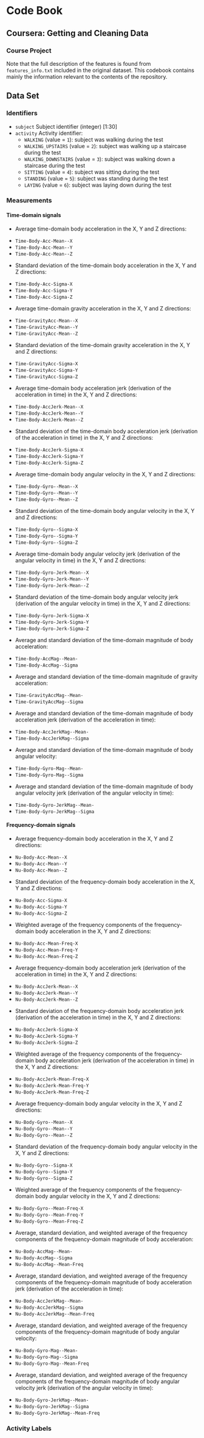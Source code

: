 # Code Book
## Coursera: Getting and Cleaning Data
### Course Project

Note that the full description of the features is found from `features_info.txt` included in the original dataset. This codebook contains  mainly the information relevant to the contents of the repository.

## Data Set
### Identifiers
* `subject`
  Subject identifier (integer) [1:30]
* `activity`
	Activity identifier: 
	- `WALKING` (value = `1`): subject was walking during the test
	- `WALKING_UPSTAIRS` (value = `2`): subject was walking up a staircase during the test
	- `WALKING_DOWNSTAIRS` (value = `3`): subject was walking down a staircase during the test
	- `SITTING` (value = `4`): subject was sitting during the test
	- `STANDING` (value = `5`): subject was standing during the test
	- `LAYING` (value = `6`): subject was laying down during the test
### Measurements

#### Time-domain signals

- Average time-domain body acceleration in the X, Y and Z directions:

* `Time-Body-Acc-Mean--X`
* `Time-Body-Acc-Mean--Y`
* `Time-Body-Acc-Mean--Z`

- Standard deviation of the time-domain body acceleration in the X, Y and Z directions:

* `Time-Body-Acc-Sigma-X`
* `Time-Body-Acc-Sigma-Y`
* `Time-Body-Acc-Sigma-Z`

- Average time-domain gravity acceleration in the X, Y and Z directions:

* `Time-GravityAcc-Mean--X`
* `Time-GravityAcc-Mean--Y`
* `Time-GravityAcc-Mean--Z`

- Standard deviation of the time-domain gravity acceleration in the X, Y and Z directions:

* `Time-GravityAcc-Sigma-X`
* `Time-GravityAcc-Sigma-Y`
* `Time-GravityAcc-Sigma-Z`

- Average time-domain body acceleration jerk (derivation of the acceleration in time) in the X, Y and Z directions:

* `Time-Body-AccJerk-Mean--X`
* `Time-Body-AccJerk-Mean--Y`
* `Time-Body-AccJerk-Mean--Z`

- Standard deviation of the time-domain body acceleration jerk (derivation of the acceleration in time) in the X, Y and Z directions:

* `Time-Body-AccJerk-Sigma-X`
* `Time-Body-AccJerk-Sigma-Y`
* `Time-Body-AccJerk-Sigma-Z`

- Average time-domain body angular velocity in the X, Y and Z directions:

* `Time-Body-Gyro--Mean--X`
* `Time-Body-Gyro--Mean--Y`
* `Time-Body-Gyro--Mean--Z`

- Standard deviation of the time-domain body angular velocity in the X, Y and Z directions:

* `Time-Body-Gyro--Sigma-X`
* `Time-Body-Gyro--Sigma-Y`
* `Time-Body-Gyro--Sigma-Z`

- Average time-domain body angular velocity jerk (derivation of the angular velocity in time) in the X, Y and Z directions:

* `Time-Body-Gyro-Jerk-Mean--X`
* `Time-Body-Gyro-Jerk-Mean--Y`
* `Time-Body-Gyro-Jerk-Mean--Z`

- Standard deviation of the time-domain body angular velocity jerk (derivation of the angular velocity in time) in the X, Y and Z directions:

* `Time-Body-Gyro-Jerk-Sigma-X`
* `Time-Body-Gyro-Jerk-Sigma-Y`
* `Time-Body-Gyro-Jerk-Sigma-Z`

- Average and standard deviation of the time-domain magnitude of body acceleration:

* `Time-Body-AccMag--Mean-`
* `Time-Body-AccMag--Sigma`

- Average and standard deviation of the time-domain magnitude of gravity acceleration:

* `Time-GravityAccMag--Mean-`
* `Time-GravityAccMag--Sigma`


- Average and standard deviation of the time-domain magnitude of body acceleration jerk (derivation of the acceleration in time):
* `Time-Body-AccJerkMag--Mean-`
* `Time-Body-AccJerkMag--Sigma`

- Average and standard deviation of the time-domain magnitude of body angular velocity:

* `Time-Body-Gyro-Mag--Mean-`
* `Time-Body-Gyro-Mag--Sigma`

- Average and standard deviation of the time-domain magnitude of body angular velocity jerk (derivation of the angular velocity in time):

* `Time-Body-Gyro-JerkMag--Mean-`
* `Time-Body-Gyro-JerkMag--Sigma`

#### Frequency-domain signals

- Average frequency-domain body acceleration in the X, Y and Z directions:

* `Nu-Body-Acc-Mean--X`
* `Nu-Body-Acc-Mean--Y`
* `Nu-Body-Acc-Mean--Z`

- Standard deviation of the frequency-domain body acceleration in the X, Y and Z directions:

* `Nu-Body-Acc-Sigma-X`
* `Nu-Body-Acc-Sigma-Y`
* `Nu-Body-Acc-Sigma-Z`

- Weighted average of the frequency components of the frequency-domain body acceleration in the X, Y and Z directions:

* `Nu-Body-Acc-Mean-Freq-X`
* `Nu-Body-Acc-Mean-Freq-Y`
* `Nu-Body-Acc-Mean-Freq-Z`

- Average frequency-domain body acceleration jerk (derivation of the acceleration in time) in the X, Y and Z directions:

* `Nu-Body-AccJerk-Mean--X`
* `Nu-Body-AccJerk-Mean--Y`
* `Nu-Body-AccJerk-Mean--Z`

- Standard deviation of the frequency-domain body acceleration jerk (derivation of the acceleration in time) in the X, Y and Z directions:

* `Nu-Body-AccJerk-Sigma-X`
* `Nu-Body-AccJerk-Sigma-Y`
* `Nu-Body-AccJerk-Sigma-Z`

- Weighted average of the frequency components of the frequency-domain body acceleration jerk (derivation of the acceleration in time) in the X, Y and Z directions:

* `Nu-Body-AccJerk-Mean-Freq-X`
* `Nu-Body-AccJerk-Mean-Freq-Y`
* `Nu-Body-AccJerk-Mean-Freq-Z`

- Average frequency-domain body angular velocity in the X, Y and Z directions:

* `Nu-Body-Gyro--Mean--X`
* `Nu-Body-Gyro--Mean--Y`
* `Nu-Body-Gyro--Mean--Z`

- Standard deviation of the frequency-domain body angular velocity in the X, Y and Z directions:

* `Nu-Body-Gyro--Sigma-X`
* `Nu-Body-Gyro--Sigma-Y`
* `Nu-Body-Gyro--Sigma-Z`

- Weighted average of the frequency components of the frequency-domain body angular velocity in the X, Y and Z directions:

* `Nu-Body-Gyro--Mean-Freq-X`
* `Nu-Body-Gyro--Mean-Freq-Y`
* `Nu-Body-Gyro--Mean-Freq-Z`

- Average, standard deviation, and weighted average of the frequency components of the frequency-domain magnitude of body acceleration:

* `Nu-Body-AccMag--Mean-`
* `Nu-Body-AccMag--Sigma`
* `Nu-Body-AccMag--Mean-Freq`

- Average, standard deviation, and weighted average of the frequency components of the frequency-domain magnitude of body acceleration jerk (derivation of the acceleration in time):

* `Nu-Body-AccJerkMag--Mean-`
* `Nu-Body-AccJerkMag--Sigma`
* `Nu-Body-AccJerkMag--Mean-Freq`

- Average, standard deviation, and weighted average of the frequency components of the frequency-domain magnitude of body angular velocity:

* `Nu-Body-Gyro-Mag--Mean-`
* `Nu-Body-Gyro-Mag--Sigma`
* `Nu-Body-Gyro-Mag--Mean-Freq`

- Average, standard deviation, and weighted average of the frequency components of the frequency-domain magnitude of body angular velocity jerk (derivation of the angular velocity in time):

* `Nu-Body-Gyro-JerkMag--Mean-`
* `Nu-Body-Gyro-JerkMag--Sigma`
* `Nu-Body-Gyro-JerkMag--Mean-Freq`

### Activity Labels
